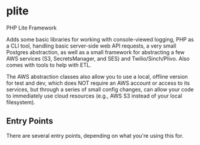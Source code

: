 # plite
PHP Lite Framework

Adds some basic libraries for working with console-viewed logging, PHP as a CLI tool, handling basic server-side web API requests, a very small Postgres abstraction, as well as a small framework for abstracting a few AWS services (S3, SecretsManager, and SES) and Twilio/Sinch/Plivo.  Also comes with tools to help with ETL.

The AWS abstraction classes also allow you to use a local, offline version for test and dev, which does NOT require an AWS account or access to its services, but through a series of small config changes, can allow your code to immediately use cloud resources (e.g., AWS S3 instead of your local filesystem).

## Entry Points

There are several entry points, depending on what you're using this for.
